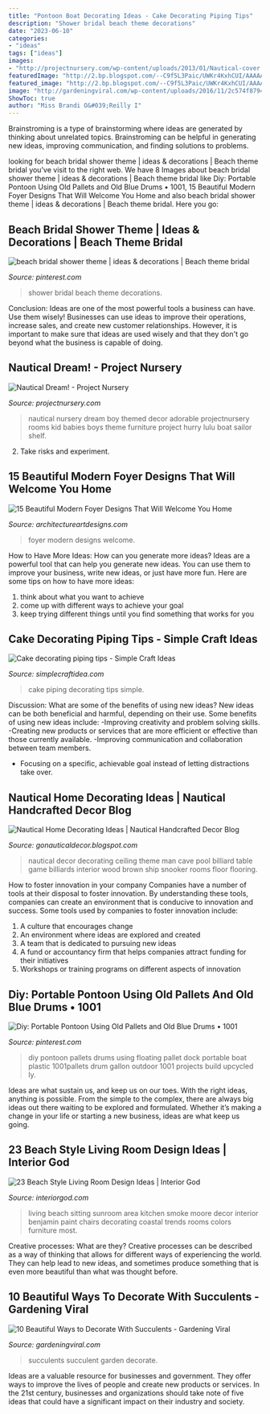 ```yaml
---
title: "Pontoon Boat Decorating Ideas - Cake Decorating Piping Tips"
description: "Shower bridal beach theme decorations"
date: "2023-06-10"
categories:
- "ideas"
tags: ["ideas"]
images:
- "http://projectnursery.com/wp-content/uploads/2013/01/Nautical-cover.jpg"
featuredImage: "http://2.bp.blogspot.com/--C9f5L3Paic/UWKr4KxhCUI/AAAAAAAAYVo/5CZjwRWg3sI/s1600/1675240b4c4829a7c10e56badebbc5a7.jpg"
featured_image: "http://2.bp.blogspot.com/--C9f5L3Paic/UWKr4KxhCUI/AAAAAAAAYVo/5CZjwRWg3sI/s1600/1675240b4c4829a7c10e56badebbc5a7.jpg"
image: "http://gardeningviral.com/wp-content/uploads/2016/11/2c574f879470ae0ee2dc93c2575b5c66.jpg"
ShowToc: true
author: "Miss Brandi O&#039;Reilly I"
---
```



Brainstroming is a type of brainstorming where ideas are generated by thinking about unrelated topics. Brainstroming can be helpful in generating new ideas, improving communication, and finding solutions to problems.

	

		
looking for beach bridal shower theme | ideas &amp; decorations | Beach theme bridal you've visit to the right web. We have 8 Images about beach bridal shower theme | ideas &amp; decorations | Beach theme bridal like Diy: Portable Pontoon Using Old Pallets and Old Blue Drums • 1001, 15 Beautiful Modern Foyer Designs That Will Welcome You Home and also beach bridal shower theme | ideas &amp; decorations | Beach theme bridal. Here you go:
		
    
## Beach Bridal Shower Theme | Ideas &amp; Decorations | Beach Theme Bridal

<img loading=lazy src="https://i.pinimg.com/736x/38/7d/e3/387de3e1422f4ef434bd45ce16a9f5df.jpg" onerror="this.onerror=null;this.src='https://tse1.mm.bing.net/th?id=OIP.NcGk1Mpgh679VpOkYg6NDQHaNK&amp;pid=15.1';" alt="beach bridal shower theme | ideas &amp; decorations | Beach theme bridal">

_Source: pinterest.com_

>shower bridal beach theme decorations. 

	

Conclusion: Ideas are one of the most powerful tools a business can have. Use them wisely!
Businesses can use ideas to improve their operations, increase sales, and create new customer relationships. However, it is important to make sure that ideas are used wisely and that they don't go beyond what the business is capable of doing.

    
## Nautical Dream! - Project Nursery

<img loading=lazy src="http://projectnursery.com/wp-content/uploads/2013/01/Nautical-cover.jpg" onerror="this.onerror=null;this.src='https://tse2.mm.bing.net/th?id=OIP.EWs_ZOPRJx7tXNfZ-PhD-AHaJ4&amp;pid=15.1';" alt="Nautical Dream! - Project Nursery">

_Source: projectnursery.com_

>nautical nursery dream boy themed decor adorable projectnursery rooms kid babies boys theme furniture project hurry lulu boat sailor shelf. 

	

2. Take risks and experiment.

    
## 15 Beautiful Modern Foyer Designs That Will Welcome You Home

<img loading=lazy src="http://www.architectureartdesigns.com/wp-content/uploads/2016/06/15-Beautiful-Modern-Foyer-Designs-That-Will-Welcome-You-Home-5.jpg" onerror="this.onerror=null;this.src='https://tse1.mm.bing.net/th?id=OIP.ndGrq8yDV5XTpDoEO8beygHaLH&amp;pid=15.1';" alt="15 Beautiful Modern Foyer Designs That Will Welcome You Home">

_Source: architectureartdesigns.com_

>foyer modern designs welcome. 

	

How to Have More Ideas: How can you generate more ideas?
Ideas are a powerful tool that can help you generate new ideas. You can use them to improve your business, write new ideas, or just have more fun. Here are some tips on how to have more ideas: 
1. think about what you want to achieve 
2. come up with different ways to achieve your goal 
3. keep trying different things until you find something that works for you 

    
## Cake Decorating Piping Tips - Simple Craft Ideas

<img loading=lazy src="https://simplecraftidea.com/wp-content/uploads/2015/11/10376739_1027420757315605_4220319144658017421_n10.jpg" onerror="this.onerror=null;this.src='https://tse2.mm.bing.net/th?id=OIP.xl8TWJeayYSc9a1ahxlrhgHaKu&amp;pid=15.1';" alt="Cake decorating piping tips - Simple Craft Ideas">

_Source: simplecraftidea.com_

>cake piping decorating tips simple. 

	

Discussion: What are some of the benefits of using new ideas?
New ideas can be both beneficial and harmful, depending on their use. Some benefits of using new ideas include: 
-Improving creativity and problem solving skills.
-Creating new products or services that are more efficient or effective than those currently available.
-Improving communication and collaboration between team members. 
- Focusing on a specific, achievable goal instead of letting distractions take over.

    
## Nautical Home Decorating Ideas | Nautical Handcrafted Decor Blog

<img loading=lazy src="http://2.bp.blogspot.com/--C9f5L3Paic/UWKr4KxhCUI/AAAAAAAAYVo/5CZjwRWg3sI/s1600/1675240b4c4829a7c10e56badebbc5a7.jpg" onerror="this.onerror=null;this.src='https://tse3.mm.bing.net/th?id=OIP.hCYdMLXCR7Hm4uri92DGRQHaLG&amp;pid=15.1';" alt="Nautical Home Decorating Ideas | Nautical Handcrafted Decor Blog">

_Source: gonauticaldecor.blogspot.com_

>nautical decor decorating ceiling theme man cave pool billiard table game billiards interior wood brown ship snooker rooms floor flooring. 

	

How to foster innovation in your company
Companies have a number of tools at their disposal to foster innovation. By understanding these tools, companies can create an environment that is conducive to innovation and success. 
Some tools used by companies to foster innovation include: 

1. A culture that encourages change 
2. An environment where ideas are explored and created 
3. A team that is dedicated to pursuing new ideas 
4. A fund or accountancy firm that helps companies attract funding for their initiatives 
5. Workshops or training programs on different aspects of innovation 

    
## Diy: Portable Pontoon Using Old Pallets And Old Blue Drums • 1001

<img loading=lazy src="https://i.pinimg.com/736x/4f/16/fc/4f16fc6730d57adcdbbf812e5df8a875.jpg" onerror="this.onerror=null;this.src='https://tse2.mm.bing.net/th?id=OIP.-gw6KYVvQmxliUOd7fCrKAHaLH&amp;pid=15.1';" alt="Diy: Portable Pontoon Using Old Pallets and Old Blue Drums • 1001">

_Source: pinterest.com_

>diy pontoon pallets drums using floating pallet dock portable boat plastic 1001pallets drum gallon outdoor 1001 projects build upcycled ly. 

	

Ideas are what sustain us, and keep us on our toes. With the right ideas, anything is possible. From the simple to the complex, there are always big ideas out there waiting to be explored and formulated. Whether it’s making a change in your life or starting a new business, ideas are what keep us going.

    
## 23 Beach Style Living Room Design Ideas | Interior God

<img loading=lazy src="http://interiorgod.com/wp-content/uploads/2016/03/Beach-Style-Living-Room-Innovative-Designs-with-area-rug-artwork.jpg" onerror="this.onerror=null;this.src='https://tse2.mm.bing.net/th?id=OIP.dxcK_hSZmTZbnAY7N_RWsgHaLE&amp;pid=15.1';" alt="23 Beach Style Living Room Design Ideas | Interior God">

_Source: interiorgod.com_

>living beach sitting sunroom area kitchen smoke moore decor interior benjamin paint chairs decorating coastal trends rooms colors furniture most. 

	

Creative processes: What are they?
Creative processes can be described as a way of thinking that allows for different ways of experiencing the world. They can help lead to new ideas, and sometimes produce something that is even more beautiful than what was thought before.

    
## 10 Beautiful Ways To Decorate With Succulents - Gardening Viral

<img loading=lazy src="http://gardeningviral.com/wp-content/uploads/2016/11/2c574f879470ae0ee2dc93c2575b5c66.jpg" onerror="this.onerror=null;this.src='https://tse1.mm.bing.net/th?id=OIP.SPGyHV8oJTFJD2ECvCZjIAHaJ2&amp;pid=15.1';" alt="10 Beautiful Ways to Decorate With Succulents - Gardening Viral">

_Source: gardeningviral.com_

>succulents succulent garden decorate. 

	

Ideas are a valuable resource for businesses and government. They offer ways to improve the lives of people and create new products or services. In the 21st century, businesses and organizations should take note of five ideas that could have a significant impact on their industry and society.

